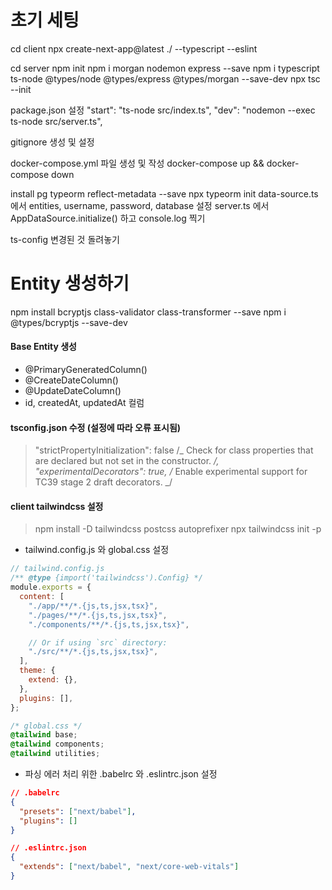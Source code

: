 # 초기 세팅

cd client
npx create-next-app@latest ./ --typescript --eslint

cd server
npm init
npm i morgan nodemon express --save
npm i typescript ts-node @types/node @types/express @types/morgan --save-dev
npx tsc --init

package.json 설정
"start": "ts-node src/index.ts",
"dev": "nodemon --exec ts-node src/server.ts",

gitignore 생성 및 설정

docker-compose.yml 파일 생성 및 작성
docker-compose up && docker-compose down

install pg typeorm reflect-metadata --save
npx typeorm init
data-source.ts 에서 entities, username, password, database 설정
server.ts 에서 AppDataSource.initialize() 하고 console.log 찍기

ts-config 변경된 것 돌려놓기

# Entity 생성하기

npm install bcryptjs class-validator class-transformer --save
npm i @types/bcryptjs --save-dev

#### Base Entity 생성

- @PrimaryGeneratedColumn()
- @CreateDateColumn()
- @UpdateDateColumn()
- id, createdAt, updatedAt 컬럼

#### tsconfig.json 수정 (설정에 따라 오류 표시됨)

> "strictPropertyInitialization": false /_ Check for class properties that are declared but not set in the constructor. _/,
> "experimentalDecorators": true, /_ Enable experimental support for TC39 stage 2 draft decorators. _/

#### client tailwindcss 설정

> npm install -D tailwindcss postcss autoprefixer
> npx tailwindcss init -p

- tailwind.config.js 와 global.css 설정

```js
// tailwind.config.js
/** @type {import('tailwindcss').Config} */
module.exports = {
  content: [
    "./app/**/*.{js,ts,jsx,tsx}",
    "./pages/**/*.{js,ts,jsx,tsx}",
    "./components/**/*.{js,ts,jsx,tsx}",

    // Or if using `src` directory:
    "./src/**/*.{js,ts,jsx,tsx}",
  ],
  theme: {
    extend: {},
  },
  plugins: [],
};
```

```css
/* global.css */
@tailwind base;
@tailwind components;
@tailwind utilities;
```

- 파싱 에러 처리 위한 .babelrc 와 .eslintrc.json 설정

```json
// .babelrc
{
  "presets": ["next/babel"],
  "plugins": []
}
```

```json
// .eslintrc.json
{
  "extends": ["next/babel", "next/core-web-vitals"]
}
```
